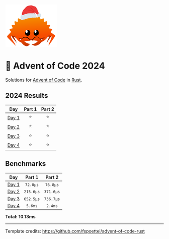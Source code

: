 <img src="./.assets/christmas_ferris.png" width="164">

# 🎄 Advent of Code 2024

Solutions for [Advent of Code](https://adventofcode.com/) in [Rust](https://www.rust-lang.org/).

<!--- advent_readme_stars table --->
## 2024 Results

| Day | Part 1 | Part 2 |
| :---: | :---: | :---: |
| [Day 1](https://adventofcode.com/2024/day/1) | ⭐ | ⭐ |
| [Day 2](https://adventofcode.com/2024/day/2) | ⭐ | ⭐ |
| [Day 3](https://adventofcode.com/2024/day/3) | ⭐ | ⭐ |
| [Day 4](https://adventofcode.com/2024/day/4) | ⭐ | ⭐ |
<!--- advent_readme_stars table --->

<!--- benchmarking table --->
## Benchmarks

| Day | Part 1 | Part 2 |
| :---: | :---: | :---:  |
| [Day 1](./src/bin/01.rs) | `72.0µs` | `76.8µs` |
| [Day 2](./src/bin/02.rs) | `215.6µs` | `371.6µs` |
| [Day 3](./src/bin/03.rs) | `652.5µs` | `736.7µs` |
| [Day 4](./src/bin/04.rs) | `5.6ms` | `2.4ms` |

**Total: 10.13ms**
<!--- benchmarking table --->

---

Template credits: https://github.com/fspoettel/advent-of-code-rust
